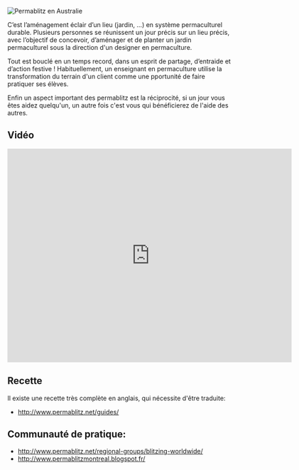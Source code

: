 ![Permablitz en Australie](http://www.permablitz.net/wp-content/uploads/2013/07/971982_10151490798158873_47272834_n-550x413.jpg)

C’est l’aménagement éclair d’un lieu (jardin, ...) en système permaculturel durable. Plusieurs personnes se réunissent un jour précis sur un lieu précis, avec l’objectif de concevoir, d’aménager et de planter un jardin permaculturel sous la direction d'un designer en permaculture. 

Tout est bouclé en un temps record, dans un esprit de partage, d’entraide et d’action festive ! Habituellement, un enseignant en permaculture utilise la transformation du terrain d'un client comme une pportunité de faire pratiquer ses élèves.

Enfin un aspect important des permablitz est la réciprocité, si un jour vous êtes aidez quelqu'un, un autre fois c'est vous qui bénéficierez de l'aide des autres.

## Vidéo

<iframe width="640" height="480" src="https://www.youtube.com/embed/3ofD9ziz4-4" frameborder="0" allowfullscreen></iframe>

## Recette

Il existe une recette très complète en anglais, qui nécessite d'être traduite:
* http://www.permablitz.net/guides/

## Communauté de pratique:
* http://www.permablitz.net/regional-groups/blitzing-worldwide/
* http://www.permablitzmontreal.blogspot.fr/